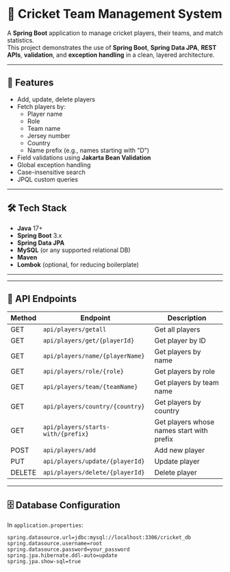 # 🏏 Cricket Team Management System

A **Spring Boot** application to manage cricket players, their teams, and match statistics.  
This project demonstrates the use of **Spring Boot**, **Spring Data JPA**, **REST APIs**, **validation**, and **exception handling** in a clean, layered architecture.

---

## 📌 Features
- Add, update, delete players
- Fetch players by:
  - Player name
  - Role
  - Team name
  - Jersey number
  - Country
  - Name prefix (e.g., names starting with "D")
- Field validations using **Jakarta Bean Validation**
- Global exception handling
- Case-insensitive search
- JPQL custom queries

---

## 🛠 Tech Stack
- **Java** 17+
- **Spring Boot** 3.x
- **Spring Data JPA**
- **MySQL** (or any supported relational DB)
- **Maven**
- **Lombok** (optional, for reducing boilerplate)

---


---

## 📄 API Endpoints

| Method | Endpoint                         | Description |
|--------|-----------------------------------|-------------|
| GET    | `api/players/getall`                | Get all players |
| GET    | `api/players/get/{playerId}`        | Get player by ID |
| GET    | `api/players/name/{playerName}`     | Get players by name |
| GET    | `api/players/role/{role}`           | Get players by role |
| GET    | `api/players/team/{teamName}`       | Get players by team name |
| GET    | `api/players/country/{country}`     | Get players by country |
| GET    | `api/players/starts-with/{prefix}`  | Get players whose names start with prefix |
| POST   | `api/players/add`                   | Add new player |
| PUT    | `api/players/update/{playerId}`     | Update player |
| DELETE | `api/players/delete/{playerId}`     | Delete player |

---

## 🗄 Database Configuration
In `application.properties`:
```properties
spring.datasource.url=jdbc:mysql://localhost:3306/cricket_db
spring.datasource.username=root
spring.datasource.password=your_password
spring.jpa.hibernate.ddl-auto=update
spring.jpa.show-sql=true


